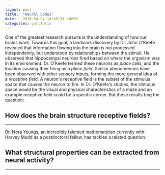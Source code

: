 ```yaml
---
layout: post
title:  "Neural Codes"
date:   2016-04-24 14:49:31 +0800
categories: portfolio
---
```

One of the greatest research pursuits is the understanding of how our brains work. Towards this goal, a landmark discovery by Dr. John O'Keefe
 revealed that information flowing into the brain is not processed independently, but understood by relationships between the stimuli. He observed
 that hippocampal neurons fired based on where the organism was in its environment. Dr. O'Keefe termed these neurons as _place cells_, and the location
 causing their firing as a _place field_. Similar phenomenons have been observed with other sensory inputs, forming the more general idea of a _receptive field_.
 A neuron's receptive field is the subset of the stimulus space that causes the neuron to fire. In Dr. O'Keefe's studies, the stimulus space would be the visual
 and physical characteristics of a maze and an example receptive field could be a specific corner. But these results beg the question:

## How does the brain structure receptive fields?
--------------------------------------------------------------------------
Dr. Nora Youngs, an incredibly talented mathematician currently with Harvey Mudd as a postdoctoral fellow, has tackled a related question:

## What structural properties can be extracted from neural activity?
--------------------------------------------------------------------
